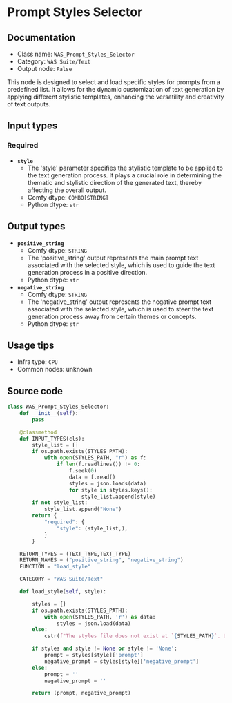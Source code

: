 # Prompt Styles Selector
## Documentation
- Class name: `WAS_Prompt_Styles_Selector`
- Category: `WAS Suite/Text`
- Output node: `False`

This node is designed to select and load specific styles for prompts from a predefined list. It allows for the dynamic customization of text generation by applying different stylistic templates, enhancing the versatility and creativity of text outputs.
## Input types
### Required
- **`style`**
    - The 'style' parameter specifies the stylistic template to be applied to the text generation process. It plays a crucial role in determining the thematic and stylistic direction of the generated text, thereby affecting the overall output.
    - Comfy dtype: `COMBO[STRING]`
    - Python dtype: `str`
## Output types
- **`positive_string`**
    - Comfy dtype: `STRING`
    - The 'positive_string' output represents the main prompt text associated with the selected style, which is used to guide the text generation process in a positive direction.
    - Python dtype: `str`
- **`negative_string`**
    - Comfy dtype: `STRING`
    - The 'negative_string' output represents the negative prompt text associated with the selected style, which is used to steer the text generation process away from certain themes or concepts.
    - Python dtype: `str`
## Usage tips
- Infra type: `CPU`
- Common nodes: unknown


## Source code
```python
class WAS_Prompt_Styles_Selector:
    def __init__(self):
        pass

    @classmethod
    def INPUT_TYPES(cls):
        style_list = []
        if os.path.exists(STYLES_PATH):
            with open(STYLES_PATH, "r") as f:
                if len(f.readlines()) != 0:
                    f.seek(0)
                    data = f.read()
                    styles = json.loads(data)
                    for style in styles.keys():
                        style_list.append(style)
        if not style_list:
            style_list.append("None")
        return {
            "required": {
                "style": (style_list,),
            }
        }

    RETURN_TYPES = (TEXT_TYPE,TEXT_TYPE)
    RETURN_NAMES = ("positive_string", "negative_string")
    FUNCTION = "load_style"

    CATEGORY = "WAS Suite/Text"

    def load_style(self, style):

        styles = {}
        if os.path.exists(STYLES_PATH):
            with open(STYLES_PATH, 'r') as data:
                styles = json.load(data)
        else:
            cstr(f"The styles file does not exist at `{STYLES_PATH}`. Unable to load styles! Have you imported your AUTOMATIC1111 WebUI styles?").error.print()

        if styles and style != None or style != 'None':
            prompt = styles[style]['prompt']
            negative_prompt = styles[style]['negative_prompt']
        else:
            prompt = ''
            negative_prompt = ''

        return (prompt, negative_prompt)

```
